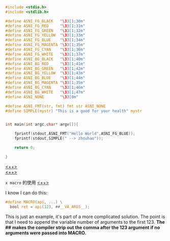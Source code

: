 

```c

#include <stdio.h>
#include <stdlib.h>

#define ASNI_FG_BLACK   "\33[1;30m"
#define ASNI_FG_RED     "\33[1;31m"
#define ASNI_FG_GREEN   "\33[1;32m"
#define ASNI_FG_YELLOW  "\33[1;33m"
#define ASNI_FG_BLUE    "\33[1;34m"
#define ASNI_FG_MAGENTA "\33[1;35m"
#define ASNI_FG_CYAN    "\33[1;36m"
#define ASNI_FG_WHITE   "\33[1;37m"
#define ASNI_BG_BLACK   "\33[1;40m"
#define ASNI_BG_RED     "\33[1;41m"
#define ASNI_BG_GREEN   "\33[1;42m"
#define ASNI_BG_YELLOW  "\33[1;43m"
#define ASNI_BG_BLUE    "\33[1;44m"
#define ASNI_BG_MAGENTA "\33[1;35m"
#define ASNI_BG_CYAN    "\33[1;46m"
#define ASNI_BG_WHITE   "\33[1;47m"
#define ASNI_NONE       "\33[0m"

#define ASNI_FMT(str, fmt) fmt str ASNI_NONE
#define SIMPLE(mystr) "This is a good for your health" mystr


int main(int argc,char* argv[]){

    fprintf(stdout,ASNI_FMT("Hello World",ASNI_FG_BLUE));
    fprintf(stdout,SIMPLE(" --> zhouhao"));

    return 0;

}

```

[<++>](https://developer.arm.com/documentation/dui0375/g/Compiler-specific-Features)  
[<++>](https://developer.arm.com/documentation/101754/0618/armclang-Reference/Compiler-specific-Function--Variable--and-Type-Attributes) 

`x macro` 的使用
[<++>](https://c-faq.com/decl/spiral.anderson.html) 

I know I can do this:

```c
#define MACRO(api, ...) \
  bool ret = api(123, ##__VA_ARGS__);
```
[](https://stackoverflow.com/questions/52891546/what-does-va-args-mean)

This is just an example, it's part of a more complicated solution. The point is that I need to append the variable number of arguments to the first 123. **The ## makes the compiler strip out the comma after the 123 argument if no arguments were passed into MACRO.**
